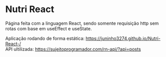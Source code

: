 # Nutri React
Página feita com a linguagem React, sendo somente requisição http sem rotas com base em useEffect e useState.

Aplicação rodando de forma estática:
https://juninho3274.github.io/Nutri-React-/
<br/>
API ultilizada:
https://sujeitoprogramador.com/rn-api/?api=posts
